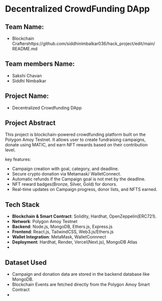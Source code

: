 ﻿# Decentralized CrowdFunding DApp

## Team Name: 
 * Blockchain Craftershttps://github.com/siddhinimbalkar036/hack_project/edit/main/README.md
## Team members Name: 
* Sakshi Chavan
* Siddhi Nimbalkar

               



## Project Name:
* Decentralized Crowdfunding DApp 



## Project Abstract
This project is blockchain-powered crowdfunding platform built on the Polygon Amoy Testnet. 
It allows user to create fundraising campaigns, donate using MATIC, and earn NFT rewards based on their contribution level.

key features:
* Campaign creation with goal, category, and deadline.
* Secure crypto donation via Metamask/ WalletConnect.
* Automatic refunds if the Campaign goal is not met by the deadline.
* NFT reward badges(Bronze, Silver, Gold) for donors.
* Real-time updates on Campaign progress, donor lists, and NFTS earned.



## Tech Stack
* **Blockchain & Smart Contract**: Solidity, Hardhat, OpenZeppelin(ERC721).
* **Network**: Polygon Amoy Testnet
* **Backend**:  Node.js,  MongoDB, Ethers.js, Express.js
* **Frontend**:  React.js, TailwindCSS, Web3.js/Ethers.js
* **Wallet Integration**: MetaMask, WalletConnnect
* **Deployment**: Hardhat, Render, Vercel(Next.js), MongoDB Atlas
* 
 ## Dataset Used
* Campaign and donation data are stored in the backend database like MongoDB.
* Blockchain Events are fetched directly from the Polygon Amoy Smart Contract
* 





